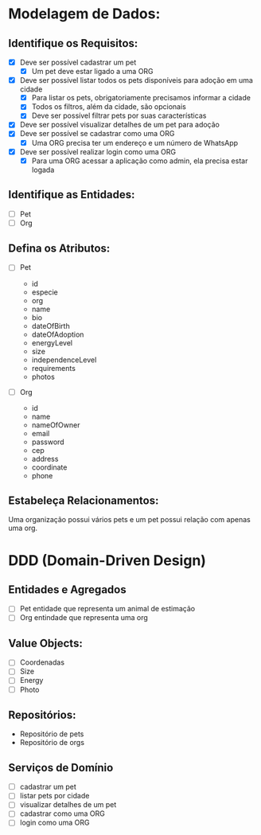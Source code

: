 # Modelagem de Dados:

## Identifique os Requisitos:
- [x] Deve ser possível cadastrar um pet
  - [x] Um pet deve estar ligado a uma ORG
- [x] Deve ser possível listar todos os pets disponíveis para adoção em uma cidade
  - [x] Para listar os pets, obrigatoriamente precisamos informar a cidade
  - [x] Todos os filtros, além da cidade, são opcionais
  - [x] Deve ser possível filtrar pets por suas características
- [x] Deve ser possível visualizar detalhes de um pet para adoção
- [x] Deve ser possível se cadastrar como uma ORG
  - [x] Uma ORG precisa ter um endereço e um número de WhatsApp
- [x] Deve ser possível realizar login como uma ORG
  - [x] Para uma ORG acessar a aplicação como admin, ela precisa estar logada

## Identifique as Entidades:
- [ ] Pet
- [ ] Org

## Defina os Atributos: 
- [ ] Pet                  
  * id
  * especie
  * org
  * name
  * bio
  * dateOfBirth
  * dateOfAdoption
  * energyLevel
  * size
  * independenceLevel
  * requirements
  * photos

- [ ] Org
  * id
  * name
  * nameOfOwner
  * email
  * password
  * cep
  * address
  * coordinate
  * phone

## Estabeleça Relacionamentos:
  Uma organização possui vários pets e um pet possui relação com apenas uma org.

# DDD (Domain-Driven Design)

## Entidades e Agregados
- [ ] Pet entidade que representa um animal de estimação
- [ ] Org entindade que representa uma org

## Value Objects:
- [ ] Coordenadas
- [ ] Size
- [ ] Energy
- [ ] Photo

## Repositórios: 
- Repositório de pets
- Repositório de orgs

## Serviços de Domínio
- [ ] cadastrar um pet
- [ ] listar pets por cidade
- [ ] visualizar detalhes de um pet
- [ ] cadastrar como uma ORG
- [ ] login como uma ORG